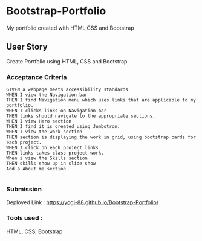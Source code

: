 # Bootstrap-Portfolio

My portfolio created with HTML,CSS and Bootstrap

## User Story
Create  Portfolio using HTML, CSS and Bootstrap

### Acceptance Criteria


```
GIVEN a webpage meets accessibility standards
WHEN I view the Navigation bar
THEN I find Navigation menu which uses links that are applicable to my portfolio.
WHEN I clicks links on Navigation bar
THEN links should navigate to the appropriate sections.
WHEN I view Hero section
THEN I find it is created using Jumbotron.
WHEN I view the work section
THEN section is displaying the work in grid, using bootstrap cards for each project.
WHEN I click on each project links
THEN links takes class project work.
When i view the Skills section
THEN skills show up in slide show
Add a About me section


```


### Submission

Deployed Link : https://yogi-88.github.io/Bootstrap-Portfolio/


### Tools used :
 HTML, CSS, Bootstrap


